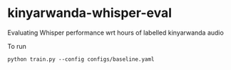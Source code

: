 # kinyarwanda-whisper-eval
Evaluating Whisper performance wrt hours of labelled kinyarwanda audio


To run 

```
python train.py --config configs/baseline.yaml
```